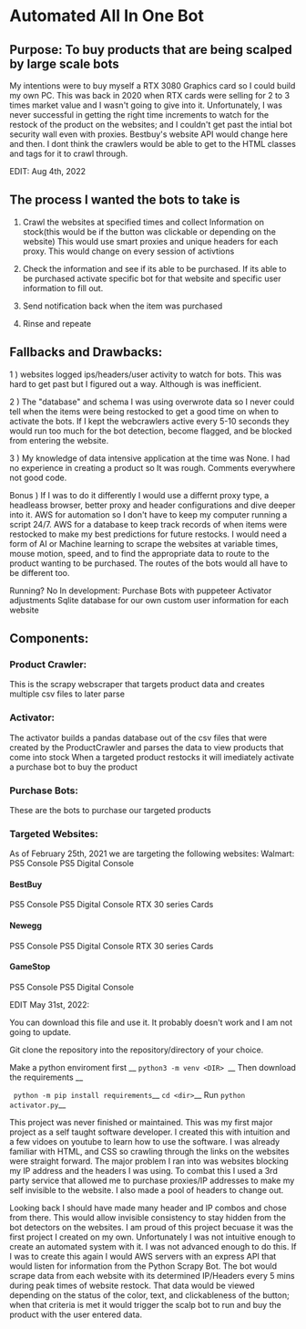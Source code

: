 # Automated All In One Bot
## Purpose: To buy products that are being scalped by large scale bots
My intentions were to buy myself a RTX 3080 Graphics card so I could build my own PC. This was back in 2020 when RTX cards were selling for 2 to 3 times market value and I wasn't going to give into it. Unfortunately, I was never successful in getting the right time increments to watch for the restock of the product on the websites; and I couldn't get past the intial bot security wall even with proxies. Bestbuy's website API would change here and then. I dont think the crawlers would be able to get to the HTML classes and tags for it to crawl through. 

EDIT: Aug 4th, 2022
## The process I wanted the bots to take is 
1) Crawl the websites at specified times and collect Information on stock(this would be if the button was clickable or depending on the website)
This would use smart proxies and unique headers for each proxy. This would change on every session of activtions

2) Check the information and see if its able to be purchased. If its able to be purchased activate specific bot for that website and specific user information to fill out.

3) Send notification back when the item was purchased

4) Rinse and repeate

## Fallbacks and Drawbacks:
1 ) websites logged ips/headers/user activity to watch for bots. This was hard to get past but I figured out a way. Although is was inefficient.

2 ) The "database" and schema I was using overwrote data so I never could tell when the items were being restocked to get a good time on when to activate the bots. If I kept the webcrawlers active every 5-10 seconds they would run too much for the bot detection, become flagged, and be blocked from entering the website.

3 ) My knowledge of data intensive application at the time was None. I had no experience in creating a product so It was rough. Comments everywhere not good code. 

Bonus ) If I was to do it differently I would use a differnt proxy type, a headleass browser, better proxy and header configurations and dive deeper into it. AWS for automation so I don't have to keep my computer running a script 24/7. AWS for a database to keep track records of when items were restocked to make my best predictions for future restocks. I would need a form of AI or Machine learning to scrape the websites at variable times, mouse motion, speed, and to find the appropriate data to route to the product wanting to be purchased. The routes of the bots would all have to be different too.

Running? No
In development:
Purchase Bots with puppeteer
Activator adjustments
Sqlite database for our own custom user information for each website

## Components:
### Product Crawler:
This is the scrapy webscraper that targets product data and creates
multiple csv files to later parse

### Activator:
The activator builds a pandas database out of the csv files that were
created by the ProductCrawler and parses the data to view products that
come into stock
When a targeted product restocks it will imediately activate a purchase bot
to buy the product

### Purchase Bots:
These are the bots to purchase our targeted products

### Targeted Websites:
As of February 25th, 2021 we are targeting the following websites:
Walmart:
PS5 Console
PS5 Digital Console

#### BestBuy
PS5 Console
PS5 Digital Console
RTX 30 series Cards

#### Newegg
PS5 Console
PS5 Digital Console
RTX 30 series Cards

#### GameStop
PS5 Console
PS5 Digital Console

EDIT May 31st, 2022:

You can download this file and use it. It probably doesn't work and I am not going to update.

Git clone the repository into the repository/directory of your choice.

Make a python enviroment first __
 `
 python3 -m venv <DIR> 
 `__
Then download the requirements __
 
 ` 
 python -m pip install requirements
 `__
 `
 cd <dir>
 `__
Run
 `
 python activator.py
 `__

This project was never finished or maintained. This was my first major project as a self taught software developer. I created this with intuition and a few vidoes on youtube to learn how to use the software. I was already familiar with HTML, and CSS so crawling through the links on the websites were straight forward. The major problem I ran into was websites blocking my IP address and the headers I was using. To combat this I used a 3rd party service that allowed me to purchase proxies/IP addresses to make my self invisible to the website. I also made a pool of headers to change out.

Looking back I should have made many header and IP combos and chose from there. This would allow invisible consistency to stay hidden from the bot detectors on the websites. I am proud of this project becuase it was the first project I created on my own. Unfortunately I was not intuitive enough to create an automated system with it. I was not advanced enough to do this. If I was to create this again I would AWS servers with an express API that would listen for information from the Python Scrapy Bot. The bot would scrape data from each website with its determined IP/Headers every 5 mins during peak times of website restock. That data would be viewed depending on the status of the color, text, and clickableness of the button; when that criteria is met it would trigger the scalp bot to run and buy the product with the user entered data.
